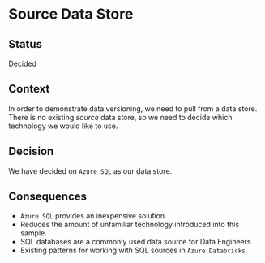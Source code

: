 # Source Data Store

## Status

Decided

## Context

In order to demonstrate data versioning, we need to pull from a data store. There is no existing _source_ data store, so we need to decide which technology we would like to use.

## Decision

We have decided on `Azure SQL` as our data store.

## Consequences

* `Azure SQL` provides an inexpensive solution.
* Reduces the amount of unfamiliar technology introduced into this sample.
* SQL databases are a commonly used data source for Data Engineers.
* Existing patterns for working with SQL sources in `Azure Databricks`.
